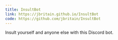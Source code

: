 ```yaml
---
title: InsultBot
link: https://jbritain.github.io/InsultBot
code: https://github.com/jbritain/InsultBot
---
```


Insult yourself and anyone else with this Discord bot.